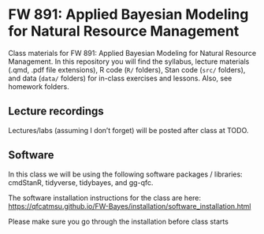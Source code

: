 # FW 891: Applied Bayesian Modeling for Natural Resource Management

Class materials for FW 891: Applied Bayesian Modeling for Natural
Resource Management. In this repository you will find the syllabus,
lecture materials (.qmd, .pdf file extensions), R code (`R/` folders),
Stan code (`src/` folders), and data (`data/` folders) for in-class
exercises and lessons. Also, see homework folders.

## Lecture recordings

Lectures/labs (assuming I don’t forget) will be posted after class at
TODO.

## Software

In this class we will be using the following software packages /
libraries: cmdStanR, tidyverse, tidybayes, and gg-qfc.

The software installation instructions for the class are here:  
<a
href="https://qfcatmsu.github.io/FW-Bayes/installation/software_installation.html"
target="_blank">https://qfcatmsu.github.io/FW-Bayes/installation/software_installation.html</a>

Please make sure you go through the installation before class starts

